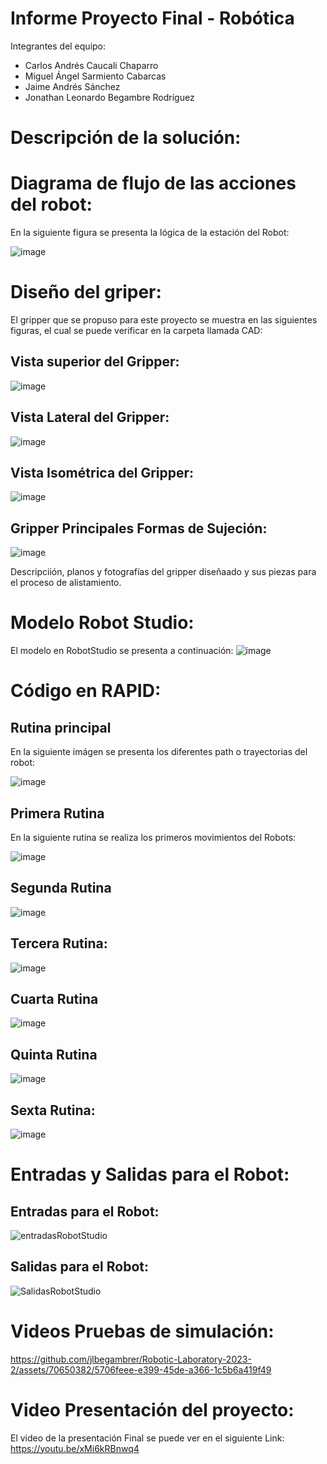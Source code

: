 # Informe Proyecto Final - Robótica
Integrantes del equipo:

- Carlos Andrés Caucali Chaparro
- Miguel Ángel Sarmiento Cabarcas
- Jaime Andrés Sánchez 
- Jonathan Leonardo Begambre Rodríguez

# Descripción de la solución:


# Diagrama de flujo de las acciones del robot:
En la siguiente figura se presenta la lógica de la estación del Robot:

![image](https://github.com/jlbegambrer/Robotic-Laboratory-2023-2/assets/70650382/fd6265b0-0629-4d02-a47d-d592e81870a1)


# Dise­ño del griper:
El gripper que se propuso para este proyecto se muestra en las siguientes figuras, el cual se puede verificar en la carpeta llamada CAD:
## Vista superior del Gripper: 
![image](https://github.com/jlbegambrer/Robotic-Laboratory-2023-2/assets/70650382/5851e1ab-b56b-4e6d-afe1-9ff557c7cefe)
## Vista Lateral del Gripper:

![image](https://github.com/jlbegambrer/Robotic-Laboratory-2023-2/assets/70650382/1ed72f1c-0c72-4852-be46-222c3b855c51)

## Vista Isométrica del Gripper: 
![image](https://github.com/jlbegambrer/Robotic-Laboratory-2023-2/assets/70650382/0d4dec16-508b-46c7-bb29-cb7ef9f57c14)

## Gripper Principales Formas de Sujeción:

![image](https://github.com/jlbegambrer/Robotic-Laboratory-2023-2/assets/70650382/52c021b8-d566-49eb-899e-9bcccd75ab5c)


Descripciión, planos y fotografías del gripper diseñaado y sus piezas para el proceso de alistamiento. 
# Modelo Robot Studio:

El modelo en RobotStudio se presenta a continuación:
![image](https://github.com/jlbegambrer/Robotic-Laboratory-2023-2/assets/70650382/57757c36-affa-4c72-8aae-e05c77f332bb)


# Código en RAPID:
## Rutina principal
En la siguiente imágen se presenta los diferentes path o trayectorias del robot:

![image](https://github.com/jlbegambrer/Robotic-Laboratory-2023-2/assets/70650382/ac885416-a82e-48b1-af23-6256ee47d7a9)
## Primera Rutina
En la siguiente rutina se realiza los primeros movimientos del Robots:

![image](https://github.com/jlbegambrer/Robotic-Laboratory-2023-2/assets/70650382/5adea245-1130-4b04-84d4-d6d0fe24899e)

## Segunda Rutina
![image](https://github.com/jlbegambrer/Robotic-Laboratory-2023-2/assets/70650382/14fa14f1-ae2b-43f3-8f63-121f3901cfbc)

## Tercera Rutina:
![image](https://github.com/jlbegambrer/Robotic-Laboratory-2023-2/assets/70650382/d78c302b-3a0f-40d1-b0b8-2effff2aa66f)

## Cuarta Rutina
![image](https://github.com/jlbegambrer/Robotic-Laboratory-2023-2/assets/70650382/0336e86c-470b-4f22-8232-bdf2bdebc226)


## Quinta Rutina

![image](https://github.com/jlbegambrer/Robotic-Laboratory-2023-2/assets/70650382/80a16b78-df54-4194-8fce-71b231e5e7e7)

## Sexta Rutina:

![image](https://github.com/jlbegambrer/Robotic-Laboratory-2023-2/assets/70650382/9d7ad35a-6237-467e-b621-93d0650c5033)


# Entradas y Salidas para el Robot:
## Entradas para el Robot:
![entradasRobotStudio](https://github.com/jlbegambrer/Robotic-Laboratory-2023-2/assets/70650382/6549bd79-3d5c-4ad6-aa3c-d4dd6573b11a)

## Salidas para el Robot:
![SalidasRobotStudio](https://github.com/jlbegambrer/Robotic-Laboratory-2023-2/assets/70650382/c5f23645-d56b-4b59-9b2b-14f2e8b07283)


# Videos Pruebas de simulación:


https://github.com/jlbegambrer/Robotic-Laboratory-2023-2/assets/70650382/5706feee-e399-45de-a366-1c5b6a419f49

# Video Presentación del proyecto:
El video de la presentación Final se puede ver en el siguiente Link:
https://youtu.be/xMi6kRBnwq4


